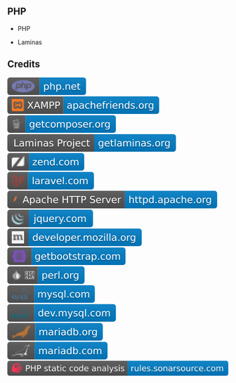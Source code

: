 PHP
---

- PHP

- Laminas

Credits
-------
[![image](
Credits/php.net.svg?raw=true)](https://php.net/)  
[![image](
Credits/apachefriends.org.svg?raw=true)](https://apachefriends.org/)  
[![image](
Credits/getcomposer.org.svg?raw=true)](https://getcomposer.org/)  
[![image](
Credits/getlaminas.org.svg?raw=true)](https://getlaminas.org/)  
[![image](
Credits/zend.com.svg?raw=true)](https://lzend.com)  
[![image](
Credits/laravel.com.svg?raw=true)](https://laravel.com)  
[![image](
Credits/httpd.apache.org.svg?raw=true)](https://httpd.apache.org/)  
[![image](
Credits/jquery.com.svg?raw=true)](https://jquery.com/)  
[![image](
Credits/developer.mozilla.org.svg?raw=true)](https://developer.mozilla.org/)  
[![image](
Credits/getbootstrap.com.svg?raw=true)](https://getbootstrap.com/)  
[![image](
Credits/perl.org.svg?raw=true)](https://perl.org/)  
[![image](
Credits/mysql.com.svg?raw=true)](https://mysql.com/)  
[![image](
Credits/dev.mysql.com.svg?raw=true)](https://dev.mysql.com/)  
[![image](
Credits/mariadb.org.svg?raw=true)](https://mariadb.org/)  
[![image](
Credits/mariadb.com.svg?raw=true)](https://mariadb.com/)  
[![image](
Credits/PHP-static-code-analysis-rules.sonarsource.com.svg?raw=true)](https://rules.sonarsource.com/php/)
